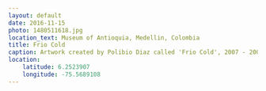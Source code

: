 ```yaml
---
layout: default
date: 2016-11-15
photo: 1480511618.jpg
location_text: Museum of Antioquia, Medellin, Colombia
title: Frio Cold
caption: Artwork created by Polibio Diaz called 'Frio Cold', 2007 - 2008.
location:
    latitude: 6.2523907
    longitude: -75.5689108
---
```

